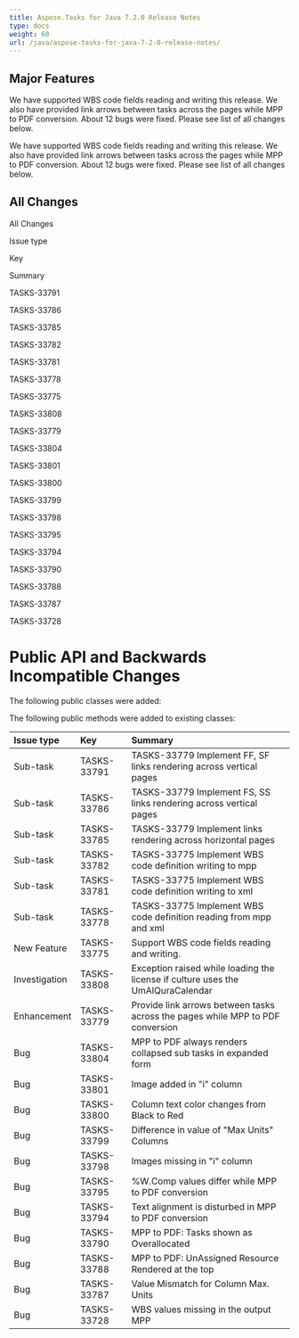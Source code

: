 ```yaml
---
title: Aspose.Tasks for Java 7.2.0 Release Notes
type: docs
weight: 60
url: /java/aspose-tasks-for-java-7-2-0-release-notes/
---
```


## **Major Features**
We have supported WBS code fields reading and writing this release. 
We also have provided link arrows between tasks across the pages while 
MPP to PDF conversion. About 12 bugs were fixed. Please see list of 
all changes below. 

We have supported WBS code fields reading and writing this release. 
We also have provided link arrows between tasks across the pages while 
MPP to PDF conversion. About 12 bugs were fixed. Please see list of 
all changes below.
## **All Changes**
All Changes

Issue type

Key

Summary

TASKS-33791

TASKS-33786

TASKS-33785

TASKS-33782

TASKS-33781

TASKS-33778

TASKS-33775

TASKS-33808

TASKS-33779

TASKS-33804

TASKS-33801

TASKS-33800

TASKS-33799

TASKS-33798

TASKS-33795

TASKS-33794

TASKS-33790

TASKS-33788

TASKS-33787

TASKS-33728
# **Public API and Backwards Incompatible Changes**
The following public classes were added:

The following public methods were added to existing classes:

|**Issue type** |**Key** |**Summary** |
| :- | :- | :- |
|Sub-task |TASKS-33791 |TASKS-33779 Implement FF, SF links rendering across vertical pages |
|Sub-task |TASKS-33786 |TASKS-33779 Implement FS, SS links rendering across vertical pages |
|Sub-task |TASKS-33785 |TASKS-33779 Implement links rendering across horizontal pages |
|Sub-task |TASKS-33782 |TASKS-33775 Implement WBS code definition writing to mpp |
|Sub-task |TASKS-33781 |TASKS-33775 Implement WBS code definition writing to xml |
|Sub-task |TASKS-33778 |TASKS-33775 Implement WBS code definition reading from mpp and xml |
|New Feature |TASKS-33775 |Support WBS code fields reading and writing. |
|Investigation |TASKS-33808 |Exception raised while loading the license if culture uses the UmAlQuraCalendar |
|Enhancement |TASKS-33779 |Provide link arrows between tasks across the pages while MPP to PDF conversion |
|Bug |TASKS-33804 |MPP to PDF always renders collapsed sub tasks in expanded form |
|Bug |TASKS-33801 |Image added in "i" column |
|Bug |TASKS-33800 |Column text color changes from Black to Red |
|Bug |TASKS-33799 |Difference in value of "Max Units" Columns |
|Bug |TASKS-33798 |Images missing in "i" column |
|Bug |TASKS-33795 |%W.Comp values differ while MPP to PDF conversion |
|Bug |TASKS-33794 |Text alignment is disturbed in MPP to PDF conversion |
|Bug |TASKS-33790 |MPP to PDF: Tasks shown as Overallocated |
|Bug |TASKS-33788 |MPP to PDF: UnAssigned Resource Rendered at the top |
|Bug |TASKS-33787 |Value Mismatch for Column Max. Units |
|Bug |TASKS-33728 |WBS values missing in the output MPP |

